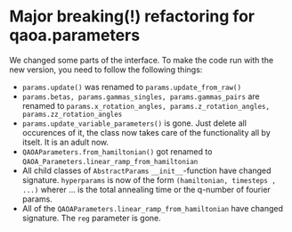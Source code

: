 # Major breaking(!) refactoring for qaoa.parameters
We changed some parts of the interface. To make the code run with the new version,
you need to follow the following things:
 - `params.update()` was renamed to `params.update_from_raw()`
 - `params.betas, params.gammas_singles, params.gammas_pairs`
    are renamed to `params.x_rotation_angles, params.z_rotation_angles,
    params.zz_rotation_angles`
 - `params.update_variable_parameters()` is gone. Just delete all occurences
    of it, the class now takes care of the functionality all by itselt. It is
    an adult now.
 - `QAOAParameters.from_hamiltonian()` got renamed to `QAOA_Parameters.linear_ramp_from_hamiltonian`
 - All child classes of `AbstractParams` `__init__`-function have changed signature.
   `hyperparams` is now of the form `(hamiltonian, timesteps , ...)` wherer ... is the total
   annealing time or the q-number of fourier params.
 - All of the `QAOAParameters.linear_ramp_from_hamiltonian` have changed signature. The
   `reg` parameter is gone.
